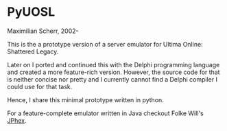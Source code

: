 PyUOSL
===

Maximilian Scherr, 2002-

This is the a prototype version of a server emulator for Ultima Online: Shattered Legacy.

Later on I ported and continued this with the Delphi programming language and created a more feature-rich version.
However, the source code for that is neither concise nor pretty and I currently cannot find a Delphi compiler I could use for that task.

Hence, I share this minimal prototype written in python.

For a feature-complete emulator written in Java checkout Folke Will's [JPhex](https://code.google.com/p/jphex/).
